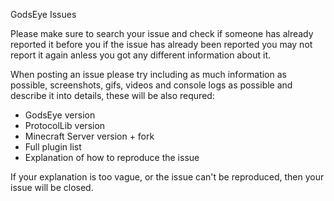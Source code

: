 GodsEye Issues

Please make sure to search your issue and check if someone has already reported it before you
if the issue has already been reported you may not report it again anless you got any different
information about it.

When posting an issue please try including as much information as possible, screenshots, gifs, videos
and console logs as possible and describe it into details, 
these will be also requred:

- GodsEye version
- ProtocolLib version
- Minecraft Server version + fork
- Full plugin list
- Explanation of how to reproduce the issue

If your explanation is too vague, or the issue can't be reproduced, then your issue will be closed.
